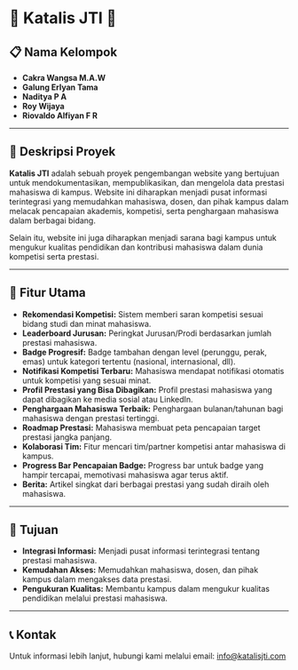 # 🌟 Katalis JTI 🌟

## 📋 Nama Kelompok
- **Cakra Wangsa M.A.W**
- **Galung Erlyan Tama**
- **Naditya P A**
- **Roy Wijaya**
- **Riovaldo Alfiyan F R**

---

## 📖 Deskripsi Proyek

**Katalis JTI** adalah sebuah proyek pengembangan website yang bertujuan untuk mendokumentasikan, mempublikasikan, dan mengelola data prestasi mahasiswa di kampus. Website ini diharapkan menjadi pusat informasi terintegrasi yang memudahkan mahasiswa, dosen, dan pihak kampus dalam melacak pencapaian akademis, kompetisi, serta penghargaan mahasiswa dalam berbagai bidang.

Selain itu, website ini juga diharapkan menjadi sarana bagi kampus untuk mengukur kualitas pendidikan dan kontribusi mahasiswa dalam dunia kompetisi serta prestasi.

---

## 🚀 Fitur Utama

- **Rekomendasi Kompetisi:** Sistem memberi saran kompetisi sesuai bidang studi dan minat mahasiswa.
- **Leaderboard Jurusan:** Peringkat Jurusan/Prodi berdasarkan jumlah prestasi mahasiswa.
- **Badge Progresif:** Badge tambahan dengan level (perunggu, perak, emas) untuk kategori tertentu (nasional, internasional, dll).
- **Notifikasi Kompetisi Terbaru:** Mahasiswa mendapat notifikasi otomatis untuk kompetisi yang sesuai minat.
- **Profil Prestasi yang Bisa Dibagikan:** Profil prestasi mahasiswa yang dapat dibagikan ke media sosial atau LinkedIn.
- **Penghargaan Mahasiswa Terbaik:** Penghargaan bulanan/tahunan bagi mahasiswa dengan prestasi tertinggi.
- **Roadmap Prestasi:** Mahasiswa membuat peta pencapaian target prestasi jangka panjang.
- **Kolaborasi Tim:** Fitur mencari tim/partner kompetisi antar mahasiswa di kampus.
- **Progress Bar Pencapaian Badge:** Progress bar untuk badge yang hampir tercapai, memotivasi mahasiswa agar terus aktif.
- **Berita:** Artikel singkat dari berbagai prestasi yang sudah diraih oleh mahasiswa.

---

## 🎯 Tujuan

- **Integrasi Informasi:** Menjadi pusat informasi terintegrasi tentang prestasi mahasiswa.
- **Kemudahan Akses:** Memudahkan mahasiswa, dosen, dan pihak kampus dalam mengakses data prestasi.
- **Pengukuran Kualitas:** Membantu kampus dalam mengukur kualitas pendidikan melalui prestasi mahasiswa.

---

## 📞 Kontak

Untuk informasi lebih lanjut, hubungi kami melalui email: [info@katalisjti.com](mailto:info@katalisjti.com)

